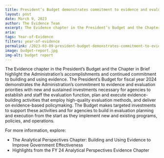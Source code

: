 ```yaml
---
title: President’s Budget demonstrates commitment to evidence and evaluation
layout: post
date: March 9, 2023
author: The Evidence Team
excerpt: The Evidence chapter in the President’s Budget and the Chapter in Brief highlight the Administration’s accomplishments and continued commitment to building and using evidence.
aria: 
tags: Year-of-Evidence
filters: year-of-evidence
permalink: /2023-03-09-president-budget-demonstrates-commitment-to-evidence-and-evaluation/
image: budget-report.jpg
img-alt: budget report
---
```


The Evidence chapter in the President’s Budget and the Chapter in Brief highlight the Administration’s accomplishments and continued commitment to building and using evidence. The President’s Budget for fiscal year 2024 demonstrates the Administration’s commitment to evidence and evaluation priorities with new and sustained investments necessary for agencies to establish and staff the evaluation function, plan and execute evidence-building activities that employ high-quality evaluation methods, and deliver on evidence-based policymaking. The Budget makes targeted investments to support these activities and for agencies to build in evaluation planning and execution from the start as they implement new and existing programs, policies, and operations.

For more information, explore:
- The Analytical Perspectives Chapter: Building and Using Evidence to Improve Government Effectiveness
- Highlights from the FY 24 Analytical Perspectives Evidence Chapter